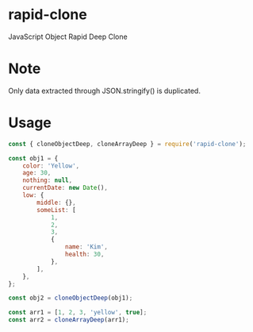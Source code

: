 # rapid-clone
 JavaScript Object Rapid Deep Clone

# Note
Only data extracted through JSON.stringify() is duplicated.

# Usage
```javascript
const { cloneObjectDeep, cloneArrayDeep } = require('rapid-clone');

const obj1 = {
    color: 'Yellow',
    age: 30,
    nothing: null,
    currentDate: new Date(),
    low: {
        middle: {},
        someList: [
            1,
            2,
            3,
            {
                name: 'Kim',
                health: 30,
            },
        ],
    },
};

const obj2 = cloneObjectDeep(obj1);

const arr1 = [1, 2, 3, 'yellow', true];
const arr2 = cloneArrayDeep(arr1);
```
